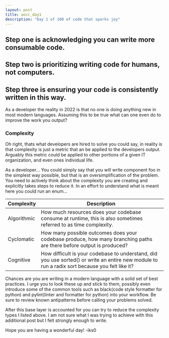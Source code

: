 ```yaml
---
layout: post
title: aocc_day1
description: "Day 1 of 100 of code that sparks joy"
---
```


## Step one is acknowledging you can write more consumable code.
## Step two is prioritizing writing code for humans, not computers.
## Step three is ensuring your code is consistently written in this way.

As a developer the reality in 2022 is that no one is doing anything new in most modern languages.
Assuming this to be true what can one even do to improve the work you output?

### Complexity

Oh right, thats what developers are hired to solve you could say, in reality is that complexity is just a metric that an be applied to the developers output.
Arguably this metric could be applied to other portions of a given IT organization, and even ones individual life.

As a developer...
You could simply say that you will write component foo in the simplest way possible, but that is an oversimplification of the problem.
You need to actively think about the complexity you are creating and explicitly takes steps to reduce it.
In an effort to understand what is meant here you could run an enum...

| Complexity | Description |
| ---------- | ----------- |
| Algorithmic | How much resources does your codebase consume at runtime, this is also sometimes referred to as time complexity. |
| Cyclomatic | How many possible outcomes does your codebase produce, how many branching paths are there before output is produced? |
| Cognitive | How difficult is your codebase to understand, did you use sorted() or write an entire new module to run a radix sort because you felt like it? |

Chances are you are writing in a modern language with a solid set of best practices. 
I urge you to look these up and stick to them, possibly even introduce some of the common tools such as black(code style formatter for python) and pylint(linter and formatter for python) into your workflow.
Be sure to review known antipatterns before calling your problems solved.

After this base layer is accounted for you can try to reduce the complexity types I listed above.
I am not sure what I was trying to achieve with this additional post but I felt strongly enough to write.

Hope you are having a wonderful day!
-iks0
